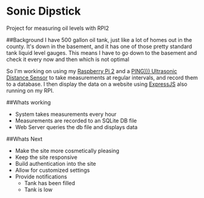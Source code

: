 # Sonic Dipstick
Project for measuring oil levels with RPI2

##Background
I have 500 gallon oil tank, just like a lot of homes out in the county.  It's down in the basement, and it has one of those pretty standard tank liquid level gauges.  This means I have to go down to the basement and check it every now and then which is not optimal

So I'm working on using my [Raspberry Pi 2](https://www.raspberrypi.org/products/raspberry-pi-2-model-b/) and a [PING))) Ultrasonic Distance Sensor](https://www.parallax.com/product/28015) to take measurements at regular intervals, and record them to a database.  I then display the data on a website using [ExpressJS](http://expressjs.com/) also running on my RPI.

##Whats working
- System takes measurements every hour
- Measurements are recorded to an SQLite DB file
- Web Server queries the db file and displays data

##Whats Next
- Make the site more cosmetically pleasing
- Keep the site responsive
- Build authentication into the site
- Allow for customized settings
- Provide notifications
  - Tank has been filled
  - Tank is low